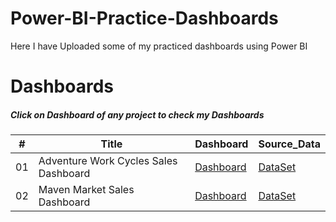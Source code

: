 # Power-BI-Practice-Dashboards
Here I have Uploaded some of my practiced dashboards using Power BI

# Dashboards
##### Click on Dashboard of any project to check my Dashboards

\# | Title | Dashboard | Source_Data
---|---|---|---|
01 | Adventure Work Cycles Sales Dashboard | [Dashboard](https://app.powerbi.com/reportEmbed?reportId=cde56a27-9359-48bf-85b0-7e06e577ea16&autoAuth=true&ctid=a5bd300c-c3b3-41d8-87e0-1f5c8d364af3&config=eyJjbHVzdGVyVXJsIjoiaHR0cHM6Ly93YWJpLXNvdXRoLWVhc3QtYXNpYS1yZWRpcmVjdC5hbmFseXNpcy53aW5kb3dzLm5ldC8ifQ%3D%3D)| [DataSet](https://drive.google.com/drive/folders/1I8AGDnzcgn2h1FeSJRKIZv_9yf8XPGXT?usp=sharing)
02 | Maven Market Sales Dashboard | [Dashboard](https://app.powerbi.com/reportEmbed?reportId=a022be1d-1a04-4c58-8047-3c75a5bbff9a&autoAuth=true&ctid=a5bd300c-c3b3-41d8-87e0-1f5c8d364af3&config=eyJjbHVzdGVyVXJsIjoiaHR0cHM6Ly93YWJpLXNvdXRoLWVhc3QtYXNpYS1yZWRpcmVjdC5hbmFseXNpcy53aW5kb3dzLm5ldC8ifQ%3D%3D)| [DataSet](https://drive.google.com/drive/folders/1yjhOqNgesskio7WWIYHrCNbrW3QFX8Gv?usp=sharing)
